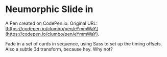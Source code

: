 # Neumorphic Slide in

A Pen created on CodePen.io. Original URL: [https://codepen.io/clumbo/pen/eYmmWaY](https://codepen.io/clumbo/pen/eYmmWaY).

Fade in a set of cards in sequence, using Sass to set up the timing offsets. Also a subtle 3d transform, because hey. Why not?
